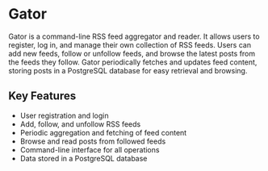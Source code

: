# Gator

Gator is a command-line RSS feed aggregator and reader. It allows users to register, log in, and manage their own collection of RSS feeds. Users can add new feeds, follow or unfollow feeds, and browse the latest posts from the feeds they follow. Gator periodically fetches and updates feed content, storing posts in a PostgreSQL database for easy retrieval and browsing.

## Key Features
- User registration and login
- Add, follow, and unfollow RSS feeds
- Periodic aggregation and fetching of feed content
- Browse and read posts from followed feeds
- Command-line interface for all operations
- Data stored in a PostgreSQL database
